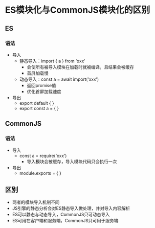 # ES模块化与CommonJS模块化的区别

## ES

### 语法

- 导入
  - 静态导入：import { a } from 'xxx'
    - 会使所有被导入模块在加载时就被编译，且结果会被缓存
    - 首屏加载慢
  - 动态导入：const a = await import('xxx')
    - 返回promise值
    - 优化首屏加载速度
- 导出
  - export default { }
  - export const a = { }

## CommonJS

### 语法

- 导入
  - const a = require('xxx')
    - 导入模块会被缓存，导入模块代码只会执行一次
- 导出
  - module.exports = { }

## 区别

- 两者的模块导入机制不同
- JS引擎的静态分析会对ES静态导入做处理，并对导入内容解析
- ES可以静态与动态导入，CommonJS只可动态导入
- ES可用在客户端和服务端，CommonJS只可用于服务端